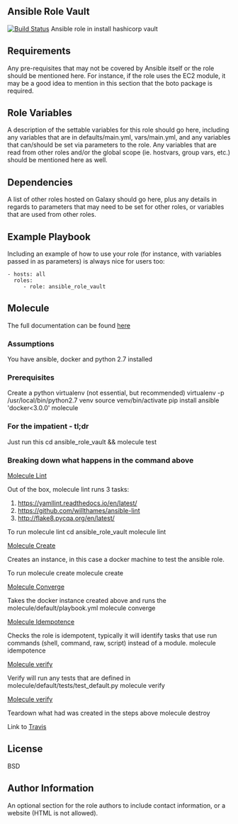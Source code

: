 ## Ansible Role Vault

[![Build Status](https://travis-ci.org/stakemcontino/ansible_role_vault.svg?branch=master)](https://travis-ci.org/stakemcontino/ansible_role_vault)
Ansible role in install hashicorp vault

## Requirements

Any pre-requisites that may not be covered by Ansible itself or the role should be mentioned here. For instance, if the role uses the EC2 module, it may be a good idea to mention in this section that the boto package is required.

## Role Variables

A description of the settable variables for this role should go here, including any variables that are in defaults/main.yml, vars/main.yml, and any variables that can/should be set via parameters to the role. Any variables that are read from other roles and/or the global scope (ie. hostvars, group vars, etc.) should be mentioned here as well.

## Dependencies

A list of other roles hosted on Galaxy should go here, plus any details in regards to parameters that may need to be set for other roles, or variables that are used from other roles.

## Example Playbook

Including an example of how to use your role (for instance, with variables passed in as parameters) is always nice for users too:

    - hosts: all
      roles:
         - role: ansible_role_vault

## Molecule

The full documentation can be found [here](http://molecule.readthedocs.io/en/latest/)

### Assumptions

You have ansible, docker and python 2.7 installed

### Prerequisites

Create a python virtualenv (not essential, but recommended)
    virtualenv -p /usr/local/bin/python2.7 venv
    source venv/bin/activate
    pip install ansible 'docker<3.0.0' molecule

### For the impatient - tl;dr

Just run this
   cd ansible_role_vault && molecule test

### Breaking down what happens in the command above

[Molecule Lint](http://molecule.readthedocs.io/en/latest/usage.html#lint)

Out of the box, molecule lint runs 3 tasks:
1. https://yamllint.readthedocs.io/en/latest/
2. https://github.com/willthames/ansible-lint
3. http://flake8.pycqa.org/en/latest/

To run molecule lint
    cd ansible_role_vault
    molecule lint

[Molecule Create](http://molecule.readthedocs.io/en/latest/usage.html#create)

Creates an instance, in this case a docker machine to test the ansible role.

To run molecule create
    molecule create

[Molecule Converge](http://molecule.readthedocs.io/en/latest/usage.html#converge)

Takes the docker instance created above and runs the molecule/default/playbook.yml
    molecule converge

[Molecule Idempotence](https://molecule.readthedocs.io/en/latest/usage.html#idempotence)

Checks the role is idempotent, typically it will identify tasks that use run commands (shell, command, raw, script) instead of a module.
    molecule idempotence

[Molecule verify](https://molecule.readthedocs.io/en/latest/usage.html#verify)

Verify will run any tests that are defined in molecule/default/tests/test_default.py
    molecule verify

[Molecule verify](https://molecule.readthedocs.io/en/latest/usage.html#destroy)

Teardown what had was created in the steps above
    molecule destroy

Link to [Travis](https://travis-ci.org/stakemcontino/ansible_role_vault)

## License

BSD

## Author Information

An optional section for the role authors to include contact information, or a website (HTML is not allowed).
